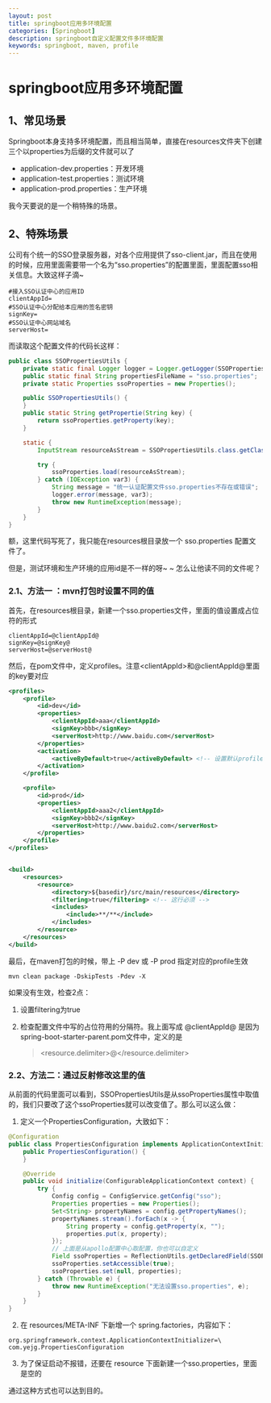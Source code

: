 ```yaml
---
layout: post
title: springboot应用多环境配置
categories: [Springboot]
description: springboot自定义配置文件多环境配置
keywords: springboot, maven, profile
---
```


# springboot应用多环境配置



## 1、常见场景

Springboot本身支持多环境配置，而且相当简单，直接在resources文件夹下创建三个以properties为后缀的文件就可以了

-    application-dev.properties：开发环境
-    application-test.properties：测试环境
-    application-prod.properties：生产环境

我今天要说的是一个稍特殊的场景。



## 2、特殊场景

公司有个统一的SSO登录服务器，对各个应用提供了sso-client.jar，而且在使用的时候，应用里面需要带一个名为“sso.properties”的配置里面，里面配置sso相关信息。大致这样子滴~

```properties
#接入SSO认证中心的应用ID
clientAppId=
#SSO认证中心分配给本应用的签名密钥
signKey=
#SSO认证中心网站域名
serverHost=
```

而读取这个配置文件的代码长这样：

```java
public class SSOPropertiesUtils {
    private static final Logger logger = Logger.getLogger(SSOPropertiesUtils.class);
    public static final String propertiesFileName = "sso.properties";
    private static Properties ssoProperties = new Properties();

    public SSOPropertiesUtils() {
    }
    public static String getPropertie(String key) {
        return ssoProperties.getProperty(key);
    }

    static {
        InputStream resourceAsStream = SSOPropertiesUtils.class.getClassLoader().getResourceAsStream("sso.properties");

        try {
            ssoProperties.load(resourceAsStream);
        } catch (IOException var3) {
            String message = "统一认证配置文件sso.properties不存在或错误";
            logger.error(message, var3);
            throw new RuntimeException(message);
        }
    }
}
```

额，这里代码写死了，我只能在resources根目录放一个 sso.properties 配置文件了。

但是，测试环境和生产环境的应用id是不一样的呀~ ~ 怎么让他读不同的文件呢？



### 2.1、方法一 ：mvn打包时设置不同的值

首先，在resources根目录，新建一个sso.properties文件，里面的值设置成占位符的形式

```properties
clientAppId=@clientAppId@
signKey=@signKey@
serverHost=@serverHost@
```

然后，在pom文件中，定义profiles。注意&lt;clientAppId&gt;和@clientAppId@里面的key要对应

```xml
<profiles>
    <profile>
        <id>dev</id>
        <properties>
            <clientAppId>aaa</clientAppId>
            <signKey>bbb</signKey>
            <serverHost>http://www.baidu.com</serverHost>
        </properties>
        <activation>
            <activeByDefault>true</activeByDefault> <!-- 设置默认profile -->
        </activation>
    </profile>

    <profile>
        <id>prod</id>
        <properties>
            <clientAppId>aaa2</clientAppId>
            <signKey>bbb2</signKey>
            <serverHost>http://www.baidu2.com</serverHost>
        </properties>
    </profile>
</profiles>


<build>
    <resources>
        <resource>
            <directory>${basedir}/src/main/resources</directory>
            <filtering>true</filtering> <!-- 这行必须 -->
            <includes>
                <include>**/**</include>
            </includes>
        </resource>
    </resources>
</build>
```

最后，在maven打包的时候，带上 -P dev 或 -P prod 指定对应的profile生效

```
mvn clean package -DskipTests -Pdev -X
```

如果没有生效，检查2点：

1.  设置filtering为true

2.  检查配置文件中写的占位符用的分隔符。我上面写成 @clientAppId@ 是因为spring-boot-starter-parent.pom文件中，定义的是 

    >   &lt;resource.delimiter&gt;@&lt;/resource.delimiter&gt;



### 2.2、方法二：通过反射修改这里的值

从前面的代码里面可以看到，SSOPropertiesUtils是从ssoProperties属性中取值的，我们只要改了这个ssoProperties就可以改变值了。那么可以这么做：

1.  定义一个PropertiesConfiguration，大致如下：

```java
@Configuration
public class PropertiesConfiguration implements ApplicationContextInitializer<ConfigurableApplicationContext> {
    public PropertiesConfiguration() {
    }

    @Override
    public void initialize(ConfigurableApplicationContext context) {
        try {
            Config config = ConfigService.getConfig("sso");
            Properties properties = new Properties();
            Set<String> propertyNames = config.getPropertyNames();
            propertyNames.stream().forEach(x -> {
                String property = config.getProperty(x, "");
                properties.put(x, property);
            });
			// 上面是从apollo配置中心取配置，你也可以自定义
            Field ssoProperties = ReflectionUtils.getDeclaredField(SSOPropertiesUtils.class, "ssoProperties");
            ssoProperties.setAccessible(true);
            ssoProperties.set(null, properties);
        } catch (Throwable e) {
            throw new RuntimeException("无法设置sso.properties", e);
        }
    }
}
```

2. 在 resources/META-INF 下新增一个 spring.factories，内容如下：

```properties
org.springframework.context.ApplicationContextInitializer=\
com.yejg.PropertiesConfiguration
```

3. 为了保证启动不报错，还要在 resource 下面新建一个sso.properties，里面是空的

通过这种方式也可以达到目的。
